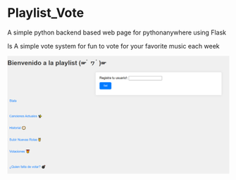 # Playlist_Vote
A simple python backend based web page for pythonanywhere using Flask

Is A simple vote system for fun to vote for your favorite music each week

![Main Page](main.png)
